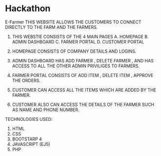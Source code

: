 # Hackathon
E-Farmer
THIS WEBSITE ALLOWS THE CUSTOMERS TO CONNECT DIRECTLY TO THE FARM AND THE FARMERS.

1. THIS WEBSTIE CONSISTS OF THE 4 MAIN PAGES
    A. HOMEPAGE
    B. ADMIN DASHBOARD
    C. FARMER PORTAL
    D. CUSTOMER PORTAL

2. HOMEPAGE CONSISTS OF COMPANY DETAILS AND LOGINS.
3. ADMIN DASHBOARD HAS ADD FARMER , DELETE FARMER , AND HAS ACCESS TO ALL THE OTHER ADMIN PRIVILIGES TO FARMERS.
4. FARMER PORTAL CONSISTS OF ADD ITEM , DELETE ITEM ,  APPROVE THE ORDERS.
5. CUSTOMER CAN ACCESS ALL THE ITEMS WHICH ARE ADDED BY THE FARMER.
6. CUSTOMER ALSO CAN ACCESS THE DETAILS OF THE FARMER SUCH AS NAME AND PHONE NUMBER.

TECHNOLOGIES USED:

1. HTML
2. CSS
3. BOOTSTARP 4
4. JAVASCRIPT (EJ5)
5. PHP

